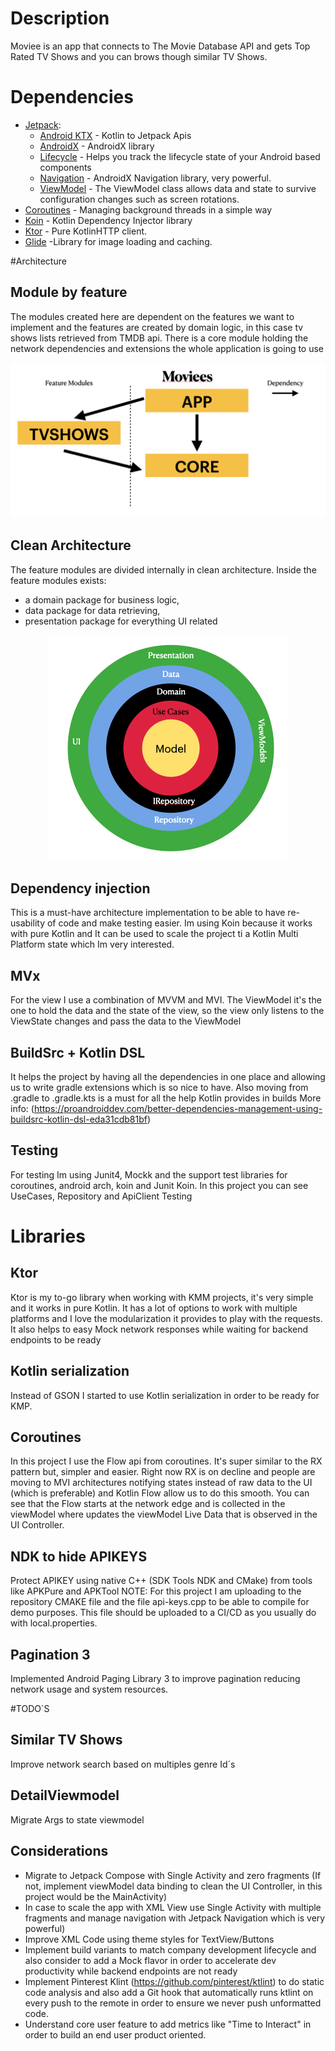 # Description
Moviee is an app that connects to The Movie Database API and gets Top Rated TV Shows and you can brows though similar
TV Shows.

# Dependencies

-   [Jetpack](https://developer.android.com/jetpack):
    -   [Android KTX](https://developer.android.com/kotlin/ktx.html) - Kotlin to Jetpack Apis
    -   [AndroidX](https://developer.android.com/jetpack/androidx) - AndroidX library
    -   [Lifecycle](https://developer.android.com/topic/libraries/architecture/lifecycle) - Helps you track the lifecycle state of your Android based components
    -   [Navigation](https://developer.android.com/guide/navigation/) - AndroidX Navigation library, very powerful.
    -   [ViewModel](https://developer.android.com/topic/libraries/architecture/viewmodel) - The ViewModel class allows data and state to survive configuration
        changes such as screen rotations.
-   [Coroutines](https://kotlinlang.org/docs/reference/coroutines-overview.html) - Managing background threads in a simple way
-   [Koin](https://insert-koin.io/) - Kotlin Dependency Injector library
-   [Ktor](https://ktor.io/docs/welcome.html) - Pure KotlinHTTP client.
-   [Glide](https://bumptech.github.io/glide/) -Library for image loading and caching.

#Architecture

## Module by feature
The modules created here are dependent on the features we want to implement and the features
are created by domain logic, in this case tv shows lists retrieved from TMDB api.
There is a core module holding the network dependencies and extensions the whole application is
going to use

<p align="center">
 <img src="resources/architecture-dependency.png">
</p>


## Clean Architecture
The feature modules are divided internally in clean architecture. Inside the feature modules exists:
- a domain package for business logic,
- data package for data retrieving,
- presentation package for everything UI related

<p align="center">
 <img src="resources/clean-architecture.png">
</p>

## Dependency injection
This is a must-have architecture implementation to be able to have re-usability of code and make testing easier.
Im using Koin because it works with pure Kotlin and
It can be used to scale the project ti a Kotlin Multi Platform state which Im very interested.

## MVx
For the view I use a combination of MVVM and MVI. The ViewModel it's the one to hold the data
and the state of the view, so the view only listens to the ViewState changes and pass the data
to the ViewModel

## BuildSrc + Kotlin DSL
It helps the project by having all the dependencies in one place and allowing us to write gradle
extensions which is so nice to have. Also moving from .gradle to .gradle.kts is a must for all the
help Kotlin provides in builds
More info: (https://proandroiddev.com/better-dependencies-management-using-buildsrc-kotlin-dsl-eda31cdb81bf)

## Testing
For testing Im using Junit4, Mockk and the support test libraries for coroutines, android arch, koin and Junit Koin.
In this project you can see UseCases, Repository and ApiClient Testing

# Libraries

## Ktor
Ktor is my to-go library when working with KMM projects, it's very simple and it works in pure
Kotlin. It has a lot of options to work with multiple platforms and I love the modularization it
provides to play with the requests.
It also helps to easy Mock network responses while waiting for backend endpoints to be ready

## Kotlin serialization
Instead of GSON I started to use Kotlin serialization in order to be ready for KMP.

## Coroutines
In this project I use the Flow api from coroutines. It's super similar to the RX pattern but, simpler
and easier. Right now RX is on decline and people are moving to MVI architectures notifying states
instead of raw data to the UI (which is preferable) and Kotlin Flow allow us to do this smooth.
You can see that the Flow starts at the network edge and is collected in the viewModel where updates the
viewModel Live Data that is observed in the UI Controller.

## NDK to hide APIKEYS
Protect APIKEY using native C++ (SDK Tools NDK and CMake) from tools like APKPure and APKTool
NOTE: For this project I am uploading to the repository CMAKE file and the file api-keys.cpp to
be able to compile for demo purposes. This file should be uploaded to a CI/CD as you usually do
with local.properties.

## Pagination 3
Implemented Android Paging Library 3 to improve pagination reducing network usage and system resources.

#TODO´S

## Similar TV Shows
Improve network search based on multiples genre Id´s

## DetailViewmodel
Migrate Args to state viewmodel

## Considerations
- Migrate to Jetpack Compose with Single Activity and zero fragments (If not, implement viewModel data binding to clean the UI Controller, in this project would be the MainActivity)
- In case to scale the app with XML View use Single Activity with multiple fragments and manage navigation with Jetpack Navigation which is very powerful)
- Improve XML Code using theme styles for TextView/Buttons
- Implement build variants to match company development lifecycle and also consider to add a Mock flavor in order to accelerate dev productivity while
  backend endpoints are not ready
- Implement Pinterest Klint (https://github.com/pinterest/ktlint)  to do static code analysis and also add a Git hook that automatically runs ktlint on every push to the remote in order
  to ensure we never push unformatted code.
- Understand core user feature to add metrics like "Time to Interact" in order to build an end user product oriented.

  
